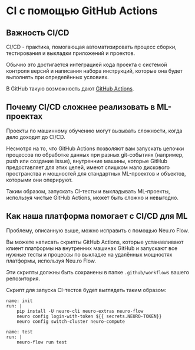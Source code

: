 # CI с помощью GitHub Actions

## Важность CI/CD

CI/CD - практика, помогающая автоматизировать процесс сборки, тестирования и выкладки приложений и проектов.

Обычно это достигается интеграцией кода проекта с системой контроля версий и написания набора инструкций, которые она будет выполнять при определённых условиях.

В GitHub такую возможность дают [GitHub Actions](https://github.com/features/actions).

## Почему CI/CD сложнее реализовать в ML-проектах

Проекты по машинному обучению могут вызывать сложности, когда дело доходит до CI/CD.

Несмотря на то, что GitHub Actions позволяют вам запускать цепочки процессов по обработке данных при разных git-событиях \(например, push или создание issue\), внутренние машины, которые GitHub предоставляет для этих целей, имеют слишком мало дискового пространства и мощностей для стандартных ML-проектов и объектов, которыми они оперируют.

Таким образом, запускать CI-тесты и выкладывать ML-проекты, используя чистые GitHub Actions, может быть сложно и невыгодно.

## Как наша платформа помогает с CI/CD для ML

Проблему, описанную выше, можно исправить с помощью Neu.ro Flow.

Вы можете написать скрипты GitHub Actions, которые устанавливают клиент платформы на внутренних машинах GitHub и запускают все нужные тесты и процессы по выкладке на удалённых мощностях платформы, используя Neu.ro Flow.

Эти скрипты должны быть сохранены в папке `.github/workflows` вашего репозитория.

Скрипт для запуска CI-тестов будет выглядеть таким образом:

```text
name: init
run: |
    pip install -U neuro-cli neuro-extras neuro-flow
    neuro config login-with-token ${{ secrets.NEURO-TOKEN}}
    neuro config switch-cluster neuro-compute

name: test
run: |
    neuro-flow run test
```


